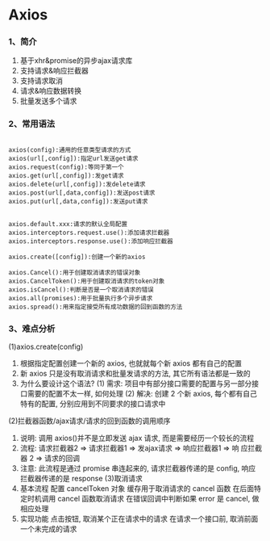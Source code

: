 # Axios
### 1、简介
1. 基于xhr&promise的异步ajax请求库
2. 支持请求&响应拦截器
3. 支持请求取消
4. 请求&响应数据转换
5. 批量发送多个请求
### 2、常用语法
~~~

axios(config):通用的任意类型请求的方式
axios(url[,config]):指定url发送get请求
axios.request(config):等同于第一个
axios.get(url[,config]):发get请求
axios.delete(url[,config]):发delete请求
axios.post(url[,data,config]):发送post请求
axios.put(url[,data,config]):发送put请求


axios.default.xxx:请求的默认全局配置
axios.interceptors.request.use():添加请求拦截器
axios.interceptors.response.use():添加响应拦截器

axios.create([config]):创建一个新的axios

axios.Cancel():用于创建取消请求的错误对象
axios.CancelToken():用于创建取消请求的token对象
axios.isCancel():判断是否是一个取消请求的错误
axios.all(promises):用于批量执行多个异步请求
axios.spread():用来指定接受所有成功数据的回到函数的方法

~~~

### 3、难点分析
(1)axios.create(config)
1. 根据指定配置创建一个新的 axios, 也就就每个新 axios 都有自己的配置
2. 新 axios 只是没有取消请求和批量发请求的方法, 其它所有语法都是一致的
3. 为什么要设计这个语法?
 (1) 需求: 项目中有部分接口需要的配置与另一部分接口需要的配置不太一样, 如何处理
 (2) 解决: 创建 2 个新 axios, 每个都有自己特有的配置, 分别应用到不同要求的接口请求中


(2)拦截器函数/ajax请求/请求的回到函数的调用顺序
1. 说明: 调用 axios()并不是立即发送 ajax 请求, 而是需要经历一个较长的流程
2. 流程: 请求拦截器2 => 请求拦截器1 => 发ajax请求 => 响应拦截器1 => 响
应拦截器 2 => 请求的回调
3. 注意: 此流程是通过 promise 串连起来的, 请求拦截器传递的是 config, 响应
拦截器传递的是 response
(3)取消请求
1. 基本流程
配置 cancelToken 对象
 缓存用于取消请求的 cancel 函数
 在后面特定时机调用 cancel 函数取消请求
 在错误回调中判断如果 error 是 cancel, 做相应处理
2. 实现功能
 点击按钮, 取消某个正在请求中的请求
 在请求一个接口前, 取消前面一个未完成的请求
